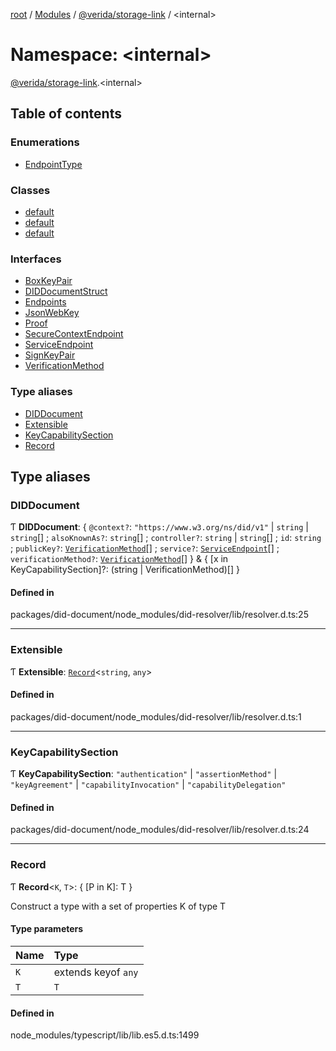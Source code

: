 [root](../README.md) / [Modules](../modules.md) / [@verida/storage-link](verida_storage_link.md) / <internal\>

# Namespace: <internal\>

[@verida/storage-link](verida_storage_link.md).<internal\>

## Table of contents

### Enumerations

- [EndpointType](../enums/verida_storage_link._internal_.EndpointType.md)

### Classes

- [default](../classes/verida_storage_link._internal_.default.md)
- [default](../classes/verida_storage_link._internal_.default-1.md)
- [default](../classes/verida_storage_link._internal_.default-2.md)

### Interfaces

- [BoxKeyPair](../interfaces/verida_storage_link._internal_.BoxKeyPair.md)
- [DIDDocumentStruct](../interfaces/verida_storage_link._internal_.DIDDocumentStruct.md)
- [Endpoints](../interfaces/verida_storage_link._internal_.Endpoints.md)
- [JsonWebKey](../interfaces/verida_storage_link._internal_.JsonWebKey.md)
- [Proof](../interfaces/verida_storage_link._internal_.Proof.md)
- [SecureContextEndpoint](../interfaces/verida_storage_link._internal_.SecureContextEndpoint.md)
- [ServiceEndpoint](../interfaces/verida_storage_link._internal_.ServiceEndpoint.md)
- [SignKeyPair](../interfaces/verida_storage_link._internal_.SignKeyPair.md)
- [VerificationMethod](../interfaces/verida_storage_link._internal_.VerificationMethod.md)

### Type aliases

- [DIDDocument](verida_storage_link._internal_.md#diddocument)
- [Extensible](verida_storage_link._internal_.md#extensible)
- [KeyCapabilitySection](verida_storage_link._internal_.md#keycapabilitysection)
- [Record](verida_storage_link._internal_.md#record)

## Type aliases

### DIDDocument

Ƭ **DIDDocument**: { `@context?`: ``"https://www.w3.org/ns/did/v1"`` \| `string` \| `string`[] ; `alsoKnownAs?`: `string`[] ; `controller?`: `string` \| `string`[] ; `id`: `string` ; `publicKey?`: [`VerificationMethod`](../interfaces/verida_storage_link._internal_.VerificationMethod.md)[] ; `service?`: [`ServiceEndpoint`](../interfaces/verida_storage_link._internal_.ServiceEndpoint.md)[] ; `verificationMethod?`: [`VerificationMethod`](../interfaces/verida_storage_link._internal_.VerificationMethod.md)[]  } & { [x in KeyCapabilitySection]?: (string \| VerificationMethod)[] }

#### Defined in

packages/did-document/node_modules/did-resolver/lib/resolver.d.ts:25

___

### Extensible

Ƭ **Extensible**: [`Record`](verida_storage_link._internal_.md#record)<`string`, `any`\>

#### Defined in

packages/did-document/node_modules/did-resolver/lib/resolver.d.ts:1

___

### KeyCapabilitySection

Ƭ **KeyCapabilitySection**: ``"authentication"`` \| ``"assertionMethod"`` \| ``"keyAgreement"`` \| ``"capabilityInvocation"`` \| ``"capabilityDelegation"``

#### Defined in

packages/did-document/node_modules/did-resolver/lib/resolver.d.ts:24

___

### Record

Ƭ **Record**<`K`, `T`\>: { [P in K]: T }

Construct a type with a set of properties K of type T

#### Type parameters

| Name | Type |
| :------ | :------ |
| `K` | extends keyof `any` |
| `T` | `T` |

#### Defined in

node_modules/typescript/lib/lib.es5.d.ts:1499
